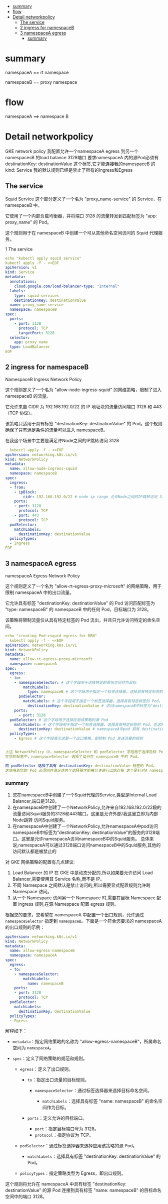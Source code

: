 - [summary](#summary)
- [flow](#flow)
- [Detail networkpolicy](#detail-networkpolicy)
  - [The service](#the-service)
  - [2 ingress for namespaceB](#2-ingress-for-namespaceb)
  - [3 namespaceA egress](#3-namespacea-egress)
    - [summary](#summary-1)
# summary
namespaceA == rt namespace

namespaceB == proxy namespace
# flow

namespaceA ==> namespace B
# Detail networkpolicy
GKE network policy 我配置允许一个namespaceA egress 到另一个namespacesB 的load balance 3128端口
要求namespaceA 内的源Pod必须有destinationKey: destinationValue 这个标签,它才能连接我的namespaceB 的kind: Service
我的默认规则已经是禁止了所有的Ingress和Egress
## The service
Squid Service
这个部分定义了一个名为 "proxy_name-service" 的 Service，在 namespaceB 中。

它使用了一个内部负载均衡器，并将端口 3128 的流量转发到匹配标签为 "app: proxy_name" 的 Pod。

这个规则用于在 namespaceB 中创建一个可从其他命名空间访问的 Squid 代理服务。

1 The service
```yaml
echo "kubectl apply squid service"
kubectl apply -f - <<EOF
apiVersion: v1
kind: Service
metadata:
  annotations:
    cloud.google.com/load-balancer-type: "Internal"
  labels:
    type: squid-services
    destinationKey: destinationValue
  name: proxy_name-service
  namespace: namespaceB
spec:
  ports:
    - port: 3128
      protocol: TCP
      targetPort: 3128
  selector:
    app: proxy_name
  type: LoadBalancer
EOF
```


## 2 ingress for namespaceB  
NamespaceB Ingress Network Policy

这个规则定义了一个名为 "allow-node-ingress-squid" 的网络策略，限制了进入 namespaceB 的流量。

它允许来自 CIDR 为 192.168.192.0/22 的 IP 地址块的流量访问端口 3128 和 443（TCP 协议）。

该策略只适用于具有标签 "destinationKey: destinationValue" 的 Pod。这个规则确保了只有满足条件的流量可以进入 namespaceB。

在我这个场景中主要是满足许Node之间的IP跳转访问 3128

```yaml
  kubectl apply -f - <<EOF
apiVersion: networking.k8s.io/v1
kind: NetworkPolicy
metadata:
  name: allow-node-ingress-squid
  namespace: namespaceB 
spec:
  ingress:
  - from:
    - ipBlock:
        cidr: 192.168.192.0/22 # node ip range 允许Node之间的IP跳转访问 3128
    ports:
    - port: 3128
      protocol: TCP
    - port: 443
      protocol: TCP
  podSelector:
    matchLabels:
      destinationKey: destinationValue
  policyTypes:
  - Ingress
EOF
```


## 3 namespaceA egress 
namespaceA Egress Network Policy

这个规则定义了一个名为 "allow-rt-egress-proxy-microsoft" 的网络策略，用于限制 namespaceA 中的出口流量。

它允许具有标签 "destinationKey: destinationValue" 的 Pod 访问匹配标签为 "type: namespaceB" 的 namespaceB 中的任何 Pod，目标端口为 3128。

该策略将限制流量仅从具有特定标签的 Pod 流出，并且只允许访问特定的命名空间。
```yaml
echo "creating Pod->squid egress for DRN"
  kubectl apply -f - <<EOF
apiVersion: networking.k8s.io/v1
kind: NetworkPolicy
metadata:
  name: allow-rt-egress-proxy-microsoft
  namespace: namespaceA
spec:
  egress:
  - to:
    - namespaceSelector: # 这个字段用于选择特定的命名空间作为目标
        matchLabels:
          type: namespaceB # 这个字段用于指定一个标签选择器，选择具有特定标签的命名空间。在这种情况下，选择具有标签 "type: namespaceB" 的命名空间作为目标。
      podSelector:
        matchLabels: # 这个字段用于指定一个标签选择器，选择具有特定标签的 Pod。在这种情况下，选择具有标签 "destinationKey: destinationValue" 的 Pod 作为目标。
          destinationKey: destinationValue # 访问namespaceB中标签为"destinationKey: destinationValue"的服务的3128端口
    ports:
      - port: 3128
  podSelector: # 这个字段用于选择应用该策略的源 Pod 
    matchLabels: # 这个字段用于指定一个标签选择器，选择具有特定标签的 Pod。在这种情况下，选择具有标签 "destinationKey: destinationValue" 的 Pod
      destinationKey: destinationValue # namespaceA中pod 具有 destinationKey: destinationValue 标签的 Pod 
  policyTypes:
    - Egress # 这个字段表示这是一个出口策略，即控制 Pod 发送流量的规则


上述 NetworkPolicy 中，namespaceSelector 和 podSelector 字段用于选择目标 Pod。
在您的配置中，namespaceSelector 选择了运行在 namespaceB 中的 Pod，

而 podSelector 选择了具有 destinationKey: destinationValue 标签的 Pod。
这意味着您的 Pod 必须同时满足这两个选择器才能被允许进行出站连接 这个是针对A namespace 而已的

```
### summary 

1. 您在namespaceB中创建了一个Squid代理的Service,类型是Internal Load Balancer,端口是3128。
2. 在namespaceB中创建了一个NetworkPolicy,允许来自192.168.192.0/22段的流量访问Squid服务的3128和443端口。这里是允许外部/我这里立即为内部Node跳转 访问Squid服务。
3. 在namespaceA中创建了一个NetworkPolicy,允许namespaceA中pod访问namespaceB中标签为"destinationKey: destinationValue"的服务的3128端口。这里是允许namespaceA访问namespaceB中的Squid服务。
总体来说,namespaceA可以通过3128端口访问namespaceB中的Squid服务,其他的访问默认都是被禁止的

对 GKE 网络策略的配置有几点建议:
1. Load Balancer 的 IP 在 GKE 中是动态分配的,所以如果要允许访问 Load Balancer,需要使用其 Service 名称,而不是 IP。
2. 不同 Namespace 之间默认是禁止访问的,所以需要显式配置规则允许跨 Namespace 访问。
3. 从一个 Namespace 访问另一个 Namespace 时,需要在目标 Namespace 配置 ingress 规则,在源 Namespace 配置 egress 规则。



根据您的要求，您希望在 namespaceA 中配置一个出口规则，允许通过 `namespaceSelector` 指定到 `namespaceB`。下面是一个符合您要求的 namespaceA 的出口规则的示例：

```yaml
apiVersion: networking.k8s.io/v1
kind: NetworkPolicy
metadata:
  name: allow-egress-namespaceB
  namespace: namespaceA
spec:
  egress:
  - to:
    - namespaceSelector:
        matchLabels:
          name: namespaceB
    ports:
    - port: 3128
      protocol: TCP
  podSelector:
    matchLabels:
      destinationKey: destinationValue
  policyTypes:
  - Egress
```

解释如下：

- `metadata`：指定网络策略的名称为 "allow-egress-namespaceB"，所属命名空间为 `namespaceA`。

- `spec`：定义了网络策略的规范和规则。

  - `egress`：定义了出口规则。

    - `to`：指定出口流量的目标规则。

      - `namespaceSelector`：通过标签选择器来选择目标命名空间。

        - `matchLabels`：选择具有标签 "name: namespaceB" 的命名空间作为目标。

    - `ports`：定义允许的目标端口。

      - `port`：指定目标端口号为 3128。
      - `protocol`：指定协议为 TCP。

  - `podSelector`：通过标签选择器来选择应用该策略的源 Pod。

    - `matchLabels`：选择具有标签 "destinationKey: destinationValue" 的 Pod。

  - `policyTypes`：指定策略类型为 Egress，即出口规则。

这个规则将允许在 namespaceA 中具有标签 "destinationKey: destinationValue" 的源 Pod 连接到具有标签 "name: namespaceB" 的目标命名空间中的端口 3128。 
